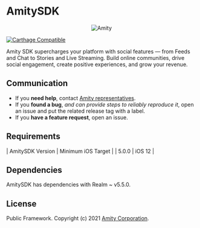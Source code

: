 # AmitySDK

<p align="center" >
  <img src="https://gblobscdn.gitbook.com/spaces%2F-MX0mOAVWkotGme0iRzu%2Favatar-1617350918855.png?alt=media" alt="Amity" title="AmitySDK">
</p>

[![Carthage Compatible](https://img.shields.io/badge/Carthage-compatible-4BC51D.svg?style=flat)](https://github.com/Carthage/Carthage)

Amity SDK supercharges your platform with social features — from Feeds and Chat to Stories and Live Streaming. Build online communities, drive social engagement, create positive experiences, and grow your revenue.

## Communication

- If you **need help**, contact [Amity representatives](https://amity.co/).
- If you **found a bug**, _and can provide steps to reliably reproduce it_, open an issue and put the related release tag with a label.
- If you **have a feature request**, open an issue.

## Requirements

| AmitySDK Version | Minimum iOS Target  | 
| 5.0.0 | iOS 12 |

## Dependencies

AmitySDK has dependencies with Realm ~ v5.5.0.

## License

Public Framework. Copyright (c) 2021 [Amity Corporation](https://amity.co).
